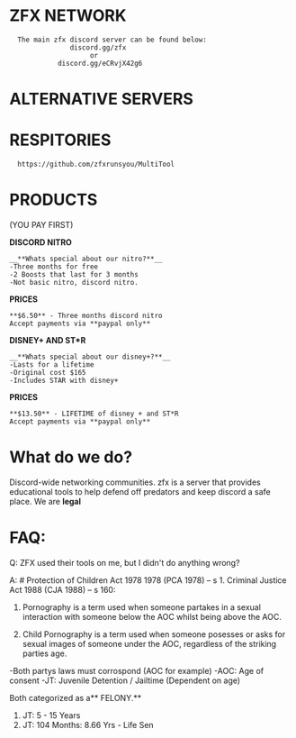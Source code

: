 # ZFX NETWORK
      The main zfx discord server can be found below:
                   discord.gg/zfx
                        or
                discord.gg/eCRvjX42g6


# ALTERNATIVE SERVERS

# RESPITORIES

      https://github.com/zfxrunsyou/MultiTool

# PRODUCTS
(YOU PAY FIRST)

**DISCORD NITRO**

    __**Whats special about our nitro?**__
    -Three months for free
    -2 Boosts that last for 3 months
    -Not basic nitro, discord nitro.

**PRICES**

    **$6.50** - Three months discord nitro
    Accept payments via **paypal only**

**DISNEY+ AND ST*R**

    __**Whats special about our disney+?**__
    -Lasts for a lifetime
    -Original cost $165
    -Includes STAR with disney+

**PRICES**

    **$13.50** - LIFETIME of disney + and ST*R
    Accept payments via **paypal only**

# What do we do?
Discord-wide networking communities.
zfx is a server that provides educational tools to help defend off predators and keep discord a safe place. 
We are **legal**

# FAQ:
Q: ZFX used their tools on me, but I didn't do anything wrong?

A: # Protection of Children Act 1978 1978 (PCA 1978) – s 1. Criminal Justice Act 1988 (CJA 1988) – s 160:

1. Pornography is a term used when someone partakes in a sexual interaction with someone below the AOC whilst being above the AOC.

2. Child Pornography is a term used when someone posesses or asks for sexual images of someone under the AOC, regardless of the striking parties age.

-Both partys laws must corrospond (AOC for example)
-AOC: Age of consent
-JT: Juvenile Detention / Jailtime (Dependent on age)

Both categorized as a** FELONY.**
1. JT: 5 - 15 Years
2. JT: 104 Months: 8.66 Yrs - Life Sen



